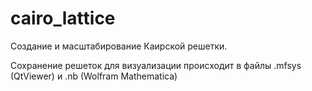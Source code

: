 # cairo_lattice
Создание и масштабирование Каирской решетки.

Сохранение решеток для визуализации происходит в файлы .mfsys (QtViewer) и .nb (Wolfram Mathematica)
